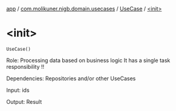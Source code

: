 [app](../../index.md) / [com.molikuner.nigb.domain.usecases](../index.md) / [UseCase](index.md) / [&lt;init&gt;](./-init-.md)

# &lt;init&gt;

`UseCase()`

Role:    Processing data based on business logic
    It has a single task responsibility !!

Dependencies:
    Repositories
    and/or other UseCases

Input:   ids

Output:  Result

